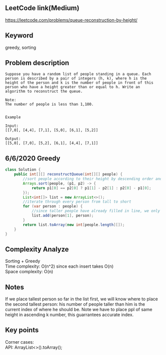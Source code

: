 ## LeetCode link(Medium)
https://leetcode.com/problems/queue-reconstruction-by-height/

## Keyword
greedy, sorting

## Problem description
```
Suppose you have a random list of people standing in a queue. Each person is described by a pair of integers (h, k), where h is the height of the person and k is the number of people in front of this person who have a height greater than or equal to h. Write an algorithm to reconstruct the queue.

Note:
The number of people is less than 1,100.

 
Example

Input:
[[7,0], [4,4], [7,1], [5,0], [6,1], [5,2]]

Output:
[[5,0], [7,0], [5,2], [6,1], [4,4], [7,1]]
```
## 6/6/2020 Greedy

```java
class Solution {
    public int[][] reconstructQueue(int[][] people) {
        //sort people according to their height by descending order and k number by ascending order
        Arrays.sort(people, (p1, p2) -> {
            return p1[0] == p2[0] ? p1[1] - p2[1] : p2[0] - p1[0];
        });
        List<int[]> list = new ArrayList<>();
        //iterate through every person from tall to short
        for (var person : people) {
            //since taller people have already filled in line, we only need to stand to the right position
            list.add(person[1], person);
        }
        return list.toArray(new int[people.length][]);
    }
}
```

## Complexity Analyze
Sorting + Greedy\
Time complexity: O(n^2) since each insert takes O(n)\
Space complexity: O(n)

## Notes
If we place tallest person so far in the list first, we will know where to place the second tallest person: his number of people taller than him is the current index of where he should be. Note we have to place ppl of same height in ascending k number, this guarrantees accurate index.

## Key points
Corner cases:\
API: ArrayList<>().toArray();